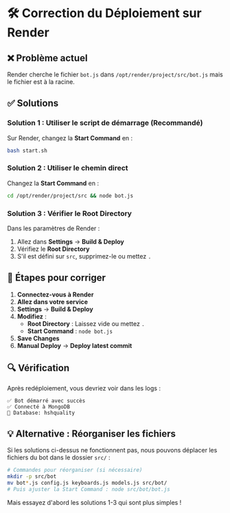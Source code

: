 # 🛠️ Correction du Déploiement sur Render

## ❌ Problème actuel
Render cherche le fichier `bot.js` dans `/opt/render/project/src/bot.js` mais le fichier est à la racine.

## ✅ Solutions

### Solution 1 : Utiliser le script de démarrage (Recommandé)

Sur Render, changez la **Start Command** en :
```bash
bash start.sh
```

### Solution 2 : Utiliser le chemin direct

Changez la **Start Command** en :
```bash
cd /opt/render/project/src && node bot.js
```

### Solution 3 : Vérifier le Root Directory

Dans les paramètres de Render :
1. Allez dans **Settings** → **Build & Deploy**
2. Vérifiez le **Root Directory**
3. S'il est défini sur `src`, supprimez-le ou mettez `.`

## 📝 Étapes pour corriger

1. **Connectez-vous à Render**
2. **Allez dans votre service**
3. **Settings** → **Build & Deploy**
4. **Modifiez** :
   - **Root Directory** : Laissez vide ou mettez `.`
   - **Start Command** : `node bot.js`
5. **Save Changes**
6. **Manual Deploy** → **Deploy latest commit**

## 🔍 Vérification

Après redéploiement, vous devriez voir dans les logs :
```
✅ Bot démarré avec succès
✅ Connecté à MongoDB
📍 Database: hshquality
```

## 💡 Alternative : Réorganiser les fichiers

Si les solutions ci-dessus ne fonctionnent pas, nous pouvons déplacer les fichiers du bot dans le dossier `src/` :

```bash
# Commandes pour réorganiser (si nécessaire)
mkdir -p src/bot
mv bot*.js config.js keyboards.js models.js src/bot/
# Puis ajuster la Start Command : node src/bot/bot.js
```

Mais essayez d'abord les solutions 1-3 qui sont plus simples !